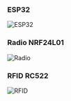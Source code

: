 ### ESP32

![ESP32](images/ESP32_PINOUT.png)

### Radio NRF24L01

![Radio](images/Radio_NRF24L01.png)

### RFID RC522

![RFID](/Diseños,%20Reportes,%20etc/images/RFID.jpeg)
